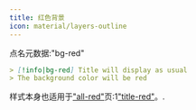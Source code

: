 ```yaml
---
title: 红色背景
icon: material/layers-outline
---
```


点名元数据:"bg-red"

```md
> [!info|bg-red] Title will display as usual
> The background color will be red
```

样式本身也适用于["all-red"](../combined-styling/page-3.md)页:1["title-red"](../title-styling/page-3.md)。.
